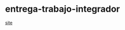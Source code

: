# entrega-trabajo-integrador

[site](https://cristianmarello.github.io/entrega-trabajo-integrador/)
